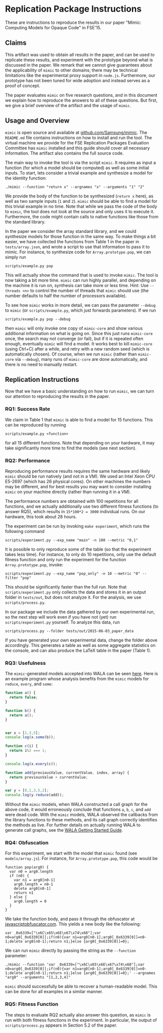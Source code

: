 # Replication Package Instructions

These are instructions to reproduce the results in our paper "Mimic: Computing Models for Opaque Code" in FSE'15.

## Claims

This artifact was used to obtain all results in the paper, and can be used to replicate these results, and experiment with the prototype beyond what is discussed in the paper.  We remark that we cannot give guarantees about the applicability of `mimic` to other domains;  there may be technical limitations like the experimental proxy support in `node.js`.  Furthermore, our prototype has not been tuned for wide adoption and instead serves as a proof of concept.

The paper evaluates `mimic` on five research questions, and in this document we explain how to reproduce the answers to all of these questions.  But first, we give a brief overview of the artifact and the usage of `mimic`.

## Usage and Overview

`mimic` is open source and available at [github.com/Samsung/mimic](https://github.com/Samsung/mimic).  The `README.md` file contains instructions on how to install and run the tool.  The virtual machine we provide for the FSE Replication Packages Evaluation Committee has `mimic` installed and this guide should cover all necessary information.  The artifact also contains the full source code.

The main way to invoke the tool is via the script `mimic`.  It requires as input a function (for which a model should be computed) as well as some initial inputs.  To start, lets consider a trivial example and synthesize a model for the identity function:

    ./mimic --function "return x" --argnames "x" --arguments "1" "2"

We provide the body of the function to be synthesized (`return x` here), as well as two sample inputs (`1` and `2`).  `mimic` should be able to find a model for this trivial example in no time.  Note that while we pass the code of the body to `mimic`, the tool does not look at the source and only uses it to execute it.  Furthermore, the code might contain calls to native functions like those from the standard library.

In the paper we consider the array standard library, and we could synthesize models for those function in the same way.  To make things a bit easier, we have collected the functions from Table 1 in the paper in `tests/array.json`, and wrote a script to use that information to pass it to mimic.  For instance, to synthesize code for `Array.prototype.pop`, we can simply run

    scripts/example.py pop

This will actually show the command that is used to invoke `mimic`.  The tool is now taking a bit more time.  `mimic` can run highly parallel, and depending on the machine it is run on, synthesis can take more or less time.  Hint: Use `--threads <n>` to control the number of threads that `mimic` should use (the number defaults to half the number of processors available).

To see how `mimic` works in more detail, we can pass the parameter `--debug` to `mimic` (or `scripts/example.py`, which just forwards parameters).  If we run

    scripts/example.py pop --debug

then `mimic` will only invoke one copy of `mimic-core` and show various additional information on what is going on.  Since this just runs `mimic-core` once, the search may not converge (or fail), but if it is repeated often enough, eventually `mimic` will find a model.  It works best to kill `mimic-core` (using Ctrl+C) after a while, and retry with a new random seed (which is automatically chosen).  Of course, when we run `mimic` (rather than `mimic-core` via `--debug`), many runs of `mimic-core` are done automatically, and there is no need to manually restart.

## Replication Instructions

Now that we have a basic understanding on how to run `mimic`, we can turn our attention to reproducing the results in the paper.

### RQ1: Success Rate

We claim in Table 1 that `mimic` is able to find a model for 15 functions.  This can be reproduced by running

    scripts/example.py <function>

for all 15 different functions.  Note that depending on your hardware, it may take significantly more time to find the models (see next section).

### RQ2: Performance

Reproducing performance results requires the same hardware and likely `mimic` should be run natively (and not in a VM).  We used an Intel Xeon CPU E5-2697 (which has 26 physical cores).  On other machines the numbers may be different, and for best results you may want to consider installing `mimic` on your machine directly (rather than running it in a VM).

The performance numbers are obtained with 100 repetitions for all functions, and we actually additionally use two different fitness functions (to answer RQ5), which results in `15*100*2 = 3000` individual runs.  On our hardware, this took about 28 hours.

The experiment can be run by invoking `make experiment`, which runs the following command

    scripts/experiment.py --exp_name "main" -n 100 --metric "0,1"

It is possible to only reproduce some of the table (so that the experiment takes less time).  For instance, to only do 10 repetitions, only use the default fitness function and only run the experiment for the function `Array.prototype.pop`, invoke:

    scripts/experiment.py --exp_name "pop_only" -n 10 --metric "0" --filter "pop"

This should be significantly faster than the full run.  Note that `scripts/experiment.py` only collects the data and stores it in an output folder in `tests/out`, but does not analyze it.  For the analysis, we use `scripts/process.py`.

In our package we include the data gathered by our own experimental run, so the next step will work even if you have not (yet) run `scripts/experiment.py` yourself.  To analyze this data, run

    scripts/process.py --folder tests/out/2015-06-03_paper_data

If you have generated your own experimental data, change the folder above accordingly.  This generates a table as well as some aggregate statistics on the console, and can also produce the LaTeX table in the paper (Table 1).

### RQ3: Usefulness

The `mimic`-generated models accepted into WALA can be seen [here](https://github.com/wala/WALA/pull/64/files).  Here is an example program whose analysis benefits from the `mimic` models for `reduce`, `every`, and `some`:

```javascript
function a() {
  return false;
}

function b() {
  return a();
}


var x = [1,3,5];
console.log(x.some(b));

function c(i) {
  return i%2 === 1;
}

console.log(x.every(c));

function add(previousValue, currentValue, index, array) {
  return previousValue + currentValue;
}

var y = [0,1,3,5,2];
console.log(y.reduce(add));
```

Without the `mimic` models, when WALA constructed a call graph for the above code, it would erroneously conclude that functions `a`, `b`, `c`, and `add` were dead code.  With the `mimic` models, WALA observed the callbacks from the library functions to these methods, and its call graph correctly identifies the methods as live.  For further details on actually running WALA to generate call graphs, see the [WALA Getting Started Guide](http://wala.sourceforge.net/wiki/index.php/UserGuide:Getting_Started).

### RQ4: Obfuscation

For this experiment, we start with the model that `mimic` found (see `models/array.js`).  For instance, for `Array.prototype.pop`, this code would be

    function pop(arg0) {
      var n0 = arg0.length
      if (n0) {
        var n1 = arg0[n0-1]
        arg0.length = n0-1
        delete arg0[n0-1]
        return n1
      } else {
        arg0.length = 0
      }
    }

We take the function body, and pass it through the obfuscator at [javascriptobfuscator.com](http://www.javascriptobfuscator.com/Javascript-Obfuscator.aspx).  This yields a new body like the following:

    var _0x6339=["\x6C\x65\x6E\x67\x74\x68"];var n0=arg0[_0x6339[0]];if(n0){var n1=arg0[n0-1];arg0[_0x6339[0]]=n0-1;delete arg0[n0-1];return n1;}else {arg0[_0x6339[0]]=0};

We can run `mimic` directly by passing the string as the `--function` parameter:

    ./mimic --function 'var _0x6339=["\x6C\x65\x6E\x67\x74\x68"];var n0=arg0[_0x6339[0]];if(n0){var n1=arg0[n0-1];arg0[_0x6339[0]]=n0-1;delete arg0[n0-1];return n1;}else {arg0[_0x6339[0]]=0};' --argnames "arg0" --arguments "[1,2,3,4]"

`mimic` should successfully be able to recover a human-readable model.  This can be done for all examples in a similar manner.

### RQ5: Fitness Function

The steps to evaluate RQ2 actually also answer this question, as `mimic` is run with both fitness functions in the experiment.  In particular, the output of `scripts/process.py` appears in Section 5.2 of the paper.
